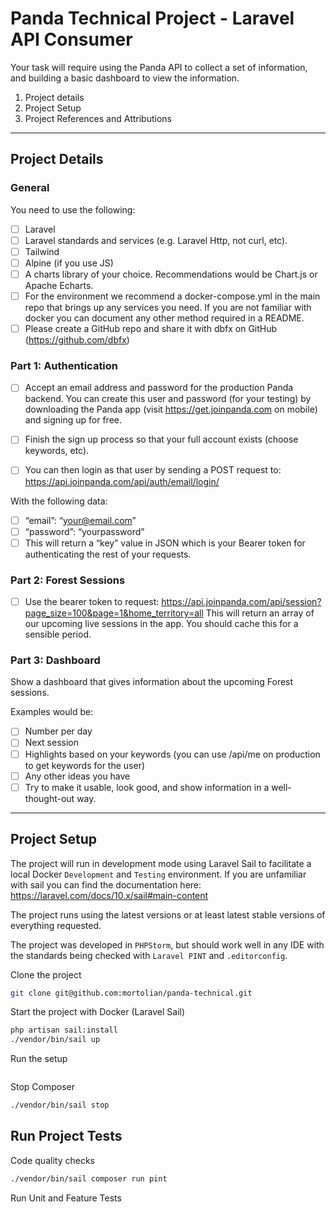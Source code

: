 # Panda Technical Project - Laravel API Consumer

Your task will require using the Panda API to collect a set of information, and building a
basic dashboard to view the information.

1. Project details
2. Project Setup
3. Project References and Attributions

---

## Project Details

### General

You need to use the following:

- [ ] Laravel
- [ ] Laravel standards and services (e.g. Laravel Http, not curl, etc).
- [ ] Tailwind
- [ ] Alpine (if you use JS)
- [ ] A charts library of your choice. Recommendations would be Chart.js or Apache Echarts.
- [ ] For the environment we recommend a docker-compose.yml in the main repo that brings
  up any services you need. If you are not familiar with docker you can document any other
  method required in a README.
- [ ] Please create a GitHub repo and share it with dbfx on GitHub (https://github.com/dbfx)

### Part 1: Authentication

- [ ] Accept an email address and password for the production Panda backend. You can create
  this user and password (for your testing) by downloading the Panda app (visit
  https://get.joinpanda.com on mobile) and signing up for free.

- [ ] Finish the sign up process so that your full account exists (choose keywords, etc).
- [ ] You can then login as that user by sending a POST request to: https://api.joinpanda.com/api/auth/email/login/

With the following data:

- [ ] “email”: “your@email.com”
- [ ] “password”: “yourpassword”
- [ ] This will return a “key” value in JSON which is your Bearer token for authenticating the
  rest of your requests.

### Part 2: Forest Sessions

- [ ] Use the bearer token to request: https://api.joinpanda.com/api/session?page_size=100&page=1&home_territory=all
  This will return an array of our upcoming live sessions in the app. You should cache this for a sensible period.

### Part 3: Dashboard

Show a dashboard that gives information about the upcoming Forest sessions.

Examples would be:

- [ ] Number per day
- [ ] Next session
- [ ] Highlights based on your keywords (you can use /api/me on production to get keywords for the user)
- [ ] Any other ideas you have
- [ ] Try to make it usable, look good, and show information in a well-thought-out way.

---

## Project Setup

The project will run in development mode using Laravel Sail to facilitate a local Docker `Development` and `Testing`
environment.
If you are unfamiliar with sail you can find the documentation here: https://laravel.com/docs/10.x/sail#main-content

The project runs using the latest versions or at least latest stable versions of everything requested.

The project was developed in `PHPStorm`, but should work well in any IDE with the standards being checked with
`Laravel PINT` and `.editorconfig`.

Clone the project

```bash
git clone git@github.com:mortolian/panda-technical.git
```

Start the project with Docker (Laravel Sail)

```bash
php artisan sail:install
./vendor/bin/sail up
```

Run the setup

```bash
```

Stop Composer

```bash
./vendor/bin/sail stop
```

## Run Project Tests

Code quality checks

```bash
./vendor/bin/sail composer run pint
```

Run Unit and Feature Tests

```bash

```
